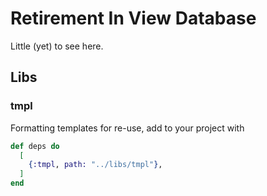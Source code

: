 # Retirement In View Database

Little (yet) to see here.

## Libs

### tmpl

Formatting templates for re-use, add to your project with

```elixir
def deps do
  [
    {:tmpl, path: "../libs/tmpl"},
  ]
end
```
